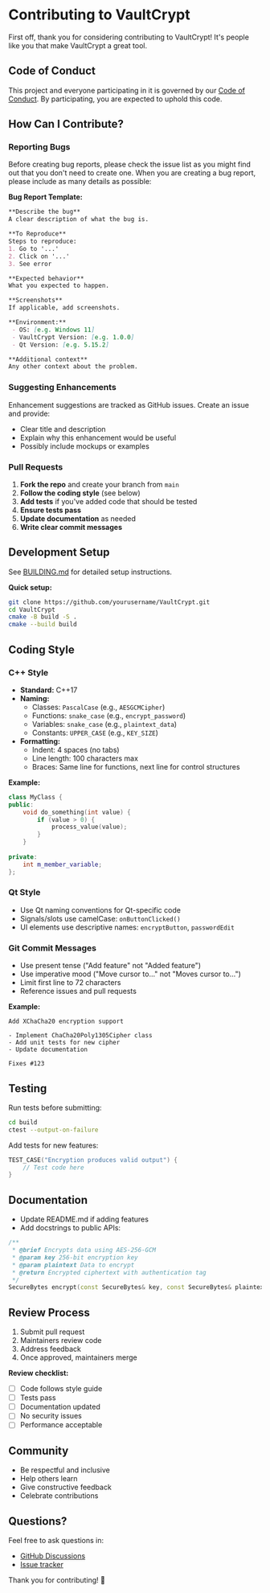 # Contributing to VaultCrypt

First off, thank you for considering contributing to VaultCrypt! It's people like you that make VaultCrypt a great tool.

## Code of Conduct

This project and everyone participating in it is governed by our [Code of Conduct](CODE_OF_CONDUCT.md). By participating, you are expected to uphold this code.

## How Can I Contribute?

### Reporting Bugs

Before creating bug reports, please check the issue list as you might find out that you don't need to create one. When you are creating a bug report, please include as many details as possible:

**Bug Report Template:**
```markdown
**Describe the bug**
A clear description of what the bug is.

**To Reproduce**
Steps to reproduce:
1. Go to '...'
2. Click on '...'
3. See error

**Expected behavior**
What you expected to happen.

**Screenshots**
If applicable, add screenshots.

**Environment:**
 - OS: [e.g. Windows 11]
 - VaultCrypt Version: [e.g. 1.0.0]
 - Qt Version: [e.g. 5.15.2]

**Additional context**
Any other context about the problem.
```

### Suggesting Enhancements

Enhancement suggestions are tracked as GitHub issues. Create an issue and provide:
- Clear title and description
- Explain why this enhancement would be useful
- Possibly include mockups or examples

### Pull Requests

1. **Fork the repo** and create your branch from `main`
2. **Follow the coding style** (see below)
3. **Add tests** if you've added code that should be tested
4. **Ensure tests pass**
5. **Update documentation** as needed
6. **Write clear commit messages**

## Development Setup

See [BUILDING.md](BUILDING.md) for detailed setup instructions.

**Quick setup:**
```bash
git clone https://github.com/yourusername/VaultCrypt.git
cd VaultCrypt
cmake -B build -S .
cmake --build build
```

## Coding Style

### C++ Style

- **Standard:** C++17
- **Naming:**
  - Classes: `PascalCase` (e.g., `AESGCMCipher`)
  - Functions: `snake_case` (e.g., `encrypt_password`)
  - Variables: `snake_case` (e.g., `plaintext_data`)
  - Constants: `UPPER_CASE` (e.g., `KEY_SIZE`)
- **Formatting:**
  - Indent: 4 spaces (no tabs)
  - Line length: 100 characters max
  - Braces: Same line for functions, next line for control structures

**Example:**
```cpp
class MyClass {
public:
    void do_something(int value) {
        if (value > 0) {
            process_value(value);
        }
    }
    
private:
    int m_member_variable;
};
```

### Qt Style

- Use Qt naming conventions for Qt-specific code
- Signals/slots use camelCase: `onButtonClicked()`
- UI elements use descriptive names: `encryptButton`, `passwordEdit`

### Git Commit Messages

- Use present tense ("Add feature" not "Added feature")
- Use imperative mood ("Move cursor to..." not "Moves cursor to...")
- Limit first line to 72 characters
- Reference issues and pull requests

**Example:**
```
Add XChaCha20 encryption support

- Implement ChaCha20Poly1305Cipher class
- Add unit tests for new cipher
- Update documentation

Fixes #123
```

## Testing

Run tests before submitting:
```bash
cd build
ctest --output-on-failure
```

Add tests for new features:
```cpp
TEST_CASE("Encryption produces valid output") {
    // Test code here
}
```

## Documentation

- Update README.md if adding features
- Add docstrings to public APIs:
```cpp
/**
 * @brief Encrypts data using AES-256-GCM
 * @param key 256-bit encryption key
 * @param plaintext Data to encrypt
 * @return Encrypted ciphertext with authentication tag
 */
SecureBytes encrypt(const SecureBytes& key, const SecureBytes& plaintext);
```

## Review Process

1. Submit pull request
2. Maintainers review code
3. Address feedback
4. Once approved, maintainers merge

**Review checklist:**
- [ ] Code follows style guide
- [ ] Tests pass
- [ ] Documentation updated
- [ ] No security issues
- [ ] Performance acceptable

## Community

- Be respectful and inclusive
- Help others learn
- Give constructive feedback
- Celebrate contributions

## Questions?

Feel free to ask questions in:
- [GitHub Discussions](https://github.com/Kryptos-s/VaultCrypt/discussions)
- [Issue tracker](https://github.com/Kryptos-s/VaultCrypt/issues)

Thank you for contributing! 🎉
